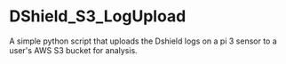 # DShield_S3_LogUpload
A simple python script that uploads the Dshield logs on a pi 3 sensor to a user's AWS S3 bucket for analysis. 
